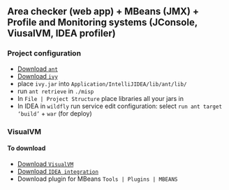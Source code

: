 ## Area checker (web app) + MBeans (JMX) + Profile and Monitoring systems (JConsole, ViusalVM, IDEA profiler)
### Project configuration
* <a href="https://ant.apache.org/bindownload.cgi">Download `ant`</a>
* <a href="https://ant.apache.org/ivy/download.cgi">Download `ivy`</a>
* place `ivy.jar` into `Application/IntelliJIDEA/lib/ant/lib/`
* run `ant retrieve` in `./misp`
* In `File | Project Structure` place libraries all your jars in
* In IDEA in `wildfly` run service edit configuration: select `run ant target ‘build’` + `war` (for deploy)
### VisualVM
#### To download
* <a href="https://visualvm.github.io/download.html">Download `VisualVM`</a>
* <a href="https://plugins.jetbrains.com/plugin/7115-visualvm-launcher/">Download `IDEA integration`</a>
* Download plugin for MBeans `Tools | Plugins | MBEANS`

